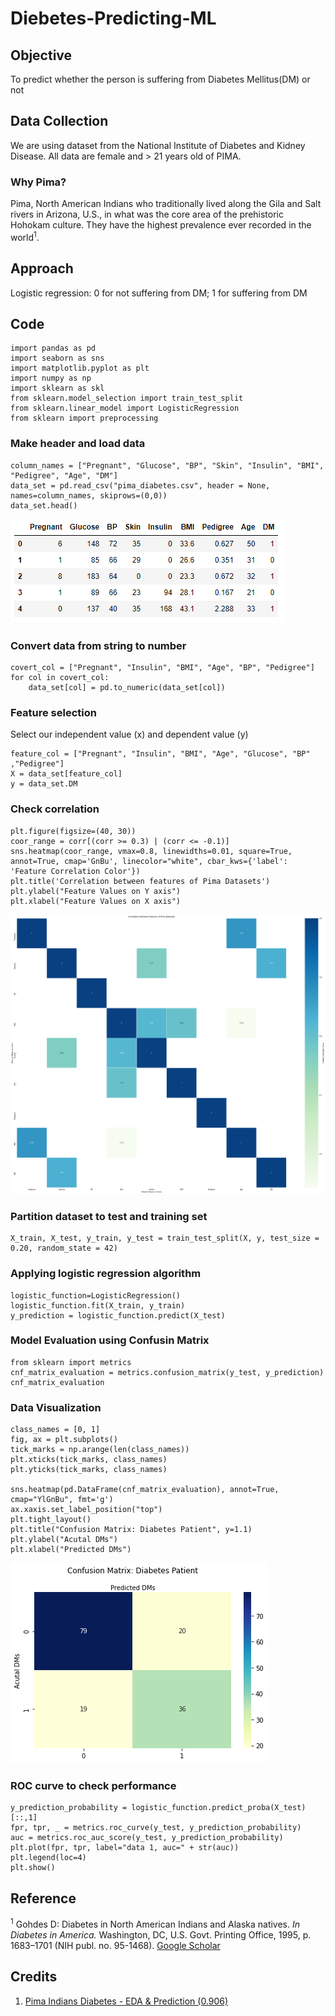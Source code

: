 # Diebetes-Predicting-ML

## Objective
To predict whether the person is suffering from Diabetes Mellitus(DM) or not 
## Data Collection
We are using dataset from the National Institute of Diabetes and Kidney Disease.
All data are female and > 21 years old of PIMA.
### Why Pima?
Pima, North American Indians who traditionally lived along the Gila and Salt rivers in Arizona, U.S., in what was the core area of the prehistoric Hohokam culture. They have the highest prevalence ever recorded in the world<sup>1</sup>.
## Approach
Logistic regression: 0 for not suffering from DM; 1 for suffering from DM

## Code 

```
import pandas as pd 
import seaborn as sns
import matplotlib.pyplot as plt
import numpy as np
import sklearn as skl
from sklearn.model_selection import train_test_split
from sklearn.linear_model import LogisticRegression
from sklearn import preprocessing
```
### Make header and load data
```
column_names = ["Pregnant", "Glucose", "BP", "Skin", "Insulin", "BMI", "Pedigree", "Age", "DM"]
data_set = pd.read_csv("pima_diabetes.csv", header = None, names=column_names, skiprows=(0,0))
data_set.head()
```

<!--- table1 --->
![Load Data](https://github.com/Tiffany-Chien/Diebetes-Predicting-ML/blob/main/Stat_Pic/Table1.PNG)


### Convert data from string to number
```
covert_col = ["Pregnant", "Insulin", "BMI", "Age", "BP", "Pedigree"]
for col in covert_col:
    data_set[col] = pd.to_numeric(data_set[col])
```
### Feature selection
Select our independent value (x) and dependent value (y)
```# Feature selection
feature_col = ["Pregnant", "Insulin", "BMI", "Age", "Glucose", "BP" ,"Pedigree"]
X = data_set[feature_col]
y = data_set.DM
```
### Check correlation 
```corr = data_set.corr()
plt.figure(figsize=(40, 30))
coor_range = corr[(corr >= 0.3) | (corr <= -0.1)]
sns.heatmap(coor_range, vmax=0.8, linewidths=0.01, square=True, annot=True, cmap='GnBu', linecolor="white", cbar_kws={'label': 'Feature Correlation Color'})
plt.title('Correlation between features of Pima Datasets')
plt.ylabel("Feature Values on Y axis")
plt.xlabel("Feature Values on X axis")
```
<!--- Correlation --->
![Correlation_Heat_Map](https://github.com/Tiffany-Chien/Diebetes-Predicting-ML/blob/main/Stat_Pic/CorrelationHeatMap.png)

### Partition dataset to test and training set 
```
X_train, X_test, y_train, y_test = train_test_split(X, y, test_size = 0.20, random_state = 42) 
```

### Applying logistic regression algorithm
```
logistic_function=LogisticRegression()
logistic_function.fit(X_train, y_train)
y_prediction = logistic_function.predict(X_test)
```

### Model Evaluation using Confusin Matrix
```
from sklearn import metrics
cnf_matrix_evaluation = metrics.confusion_matrix(y_test, y_prediction)
cnf_matrix_evaluation
```
### Data Visualization
```
class_names = [0, 1]
fig, ax = plt.subplots()
tick_marks = np.arange(len(class_names))
plt.xticks(tick_marks, class_names)
plt.yticks(tick_marks, class_names)

sns.heatmap(pd.DataFrame(cnf_matrix_evaluation), annot=True, cmap="YlGnBu", fmt='g')
ax.xaxis.set_label_position("top")
plt.tight_layout()
plt.title("Confusion Matrix: Diabetes Patient", y=1.1)
plt.ylabel("Acutal DMs")
plt.xlabel("Predicted DMs")
```
<!--- confusion matrix --->

![Confusion_Matrix](https://github.com/Tiffany-Chien/diebetes-predicting-ML/blob/main/Stat_Pic/ConfusionMatrix.png)

### ROC curve to check performance
```
y_prediction_probability = logistic_function.predict_proba(X_test)[::,1]
fpr, tpr, _ = metrics.roc_curve(y_test, y_prediction_probability)
auc = metrics.roc_auc_score(y_test, y_prediction_probability)
plt.plot(fpr, tpr, label="data 1, auc=" + str(auc))
plt.legend(loc=4)
plt.show()
```
<!--- ROC --->

## Reference
<sup>1</sup> Gohdes D: Diabetes in North American Indians and Alaska natives. *In Diabetes in America.* Washington, DC, U.S. Govt. Printing Office, 1995, p. 1683–1701 (NIH publ. no. 95-1468). [Google Scholar](https://care.diabetesjournals.org/lookup/google-scholar?link_type=googlescholar&gs_type=article&q_txt=Gohdes+D%3A+Diabetes+in+North+American+Indians+and+Alaska+natives.+In+Diabetes+in+America.+Washington%2C+DC%2C+U.S.+Govt.+Printing+Office%2C+1995%2C+p.+1683%E2%80%931701+(NIH+publ.+no.+95-1468))

## Credits
1. [Pima Indians Diabetes - EDA & Prediction (0.906)](https://www.kaggle.com/vincentlugat/pima-indians-diabetes-eda-prediction-0-906#7.-Credits)
